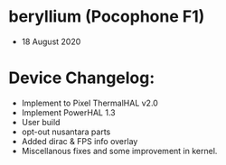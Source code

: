# beryllium  (Pocophone F1)
- 18 August 2020

# Device Changelog:
- Implement to Pixel ThermalHAL v2.0
- Implement PowerHAL 1.3
- User build
- opt-out nusantara parts
- Added dirac & FPS info overlay
- Miscellanous fixes and some improvement in kernel.
